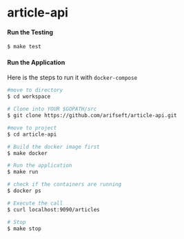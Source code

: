# article-api

#### Run the Testing

```bash
$ make test
```

#### Run the Application

Here is the steps to run it with `docker-compose`

```bash
#move to directory
$ cd workspace

# Clone into YOUR $GOPATH/src
$ git clone https://github.com/arifseft/article-api.git

#move to project
$ cd article-api

# Build the docker image first
$ make docker

# Run the application
$ make run

# check if the containers are running
$ docker ps

# Execute the call
$ curl localhost:9090/articles

# Stop
$ make stop
```
